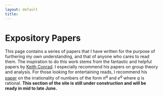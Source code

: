 ```yaml
---
layout: default
title: 
---
```

# Expository Papers

This page contains a series of papers that I have written for the purpose of furthering my own understanding, and that of anyone who cares to read them. The inspiration to do this work stems from the fantastic and helpful papers by [Keith Conrad](http://www.math.uconn.edu/~kconrad/blurbs/). I especially recommend his papers on group theory and analysis. For those looking for entertaining reads, I recommend his [paper](http://www.math.uconn.edu/~kconrad/blurbs/analysis/irrational.pdf) on the irrationality of numbers of the form $\pi^q$ and $e^q$ where $q$ is rational. **This section of the site is still under construction and will be ready in mid to late June.**
